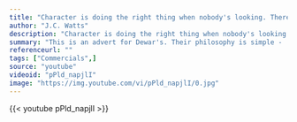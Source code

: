 ```yaml
---
title: "Character is doing the right thing when nobody's looking. There are too many people who think that the only thing that's right is to get by, and the only thing that's wrong is to get caught."
author: "J.C. Watts"
description: "Character is doing the right thing when nobody's looking. There are too many people who think that the only thing that's right is to get by, and the only thing that's wrong is to get caught. - J.C. Watts quotes from GetInspired365.com"
summary: "This is an advert for Dewar's. Their philosophy is simple - 'Live True. There is no other way. And there never was.' The ad was created in 2013 and has proven to be incredibly popular."
referenceurl: ""
tags: ["Commercials",]
source: "youtube"
videoid: "pPld_napjlI"
image: "https://img.youtube.com/vi/pPld_napjlI/0.jpg"
---
```


{{< youtube pPld_napjlI >}}

